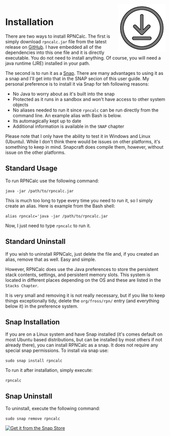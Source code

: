 <img align="right" width="150" src="../Images/Install.png">

# Installation

There are two ways to install RPNCalc.  The first is simply download `rpncalc.jar` file from the latest release on [GitHub](https://github.com/frossm/rpncalc).  I have embedded all of the dependencies into this one file and it is directly executable.  You do not need to install anything.  Of course, you will need a java runtime (JRE) installed in your path. 

The second is to run it as a [Snap](https://en.wikipedia.org/wiki/Snap_(software)).  There are many advantages to using it as a snap and I'll get into that in the SNAP secion of this user guide.  My personal preference is to install it via Snap for teh following reasons:
- No Java to worry about as it's built into the snap
- Protected as it runs in a sandbox and won't have access to other system objects
- No aliases needed to run it since `rpncalc` can be run directly from the command line.  An example alias with Bash is below.
- Its automagically kept up to date
- Additional information is available in the `SNAP` chapter

Please note that I only have the ability to test it in Windows and Linux (Ubuntu). While I don't think there would be issues on other platforms, it's something to keep in mind. Snapcraft does compile them, however, without issue on the other platforms.

## Standard Usage

To run RPNCalc use the following command:

`java -jar /path/to/rpncalc.jar`

This is much too long to type every time you need to run it, so I simply create an alias.  Here is example from the Bash shell:

`alias rpncalc='java -jar /path/to/rpncalc.jar`

Now, I just need to type `rpncalc` to run it.

## Standard Uninstall

If you wish to uninstall RPNCalc, just delete the file and, if you created an alias, remove that as well.  Easy and simple.  

However, RPNCalc does use the Java preferences to store the persistent stack contents, settings, and persistent memory slots.  This system is located in different places depending on the OS and these are listed in the `Stacks Chapter`.

It is very small and removing it is not really necessary, but if you like to keep things exceptionally tidy, delete the `org/fross/rpn/` entry (and everything below it) in the preference system.

## Snap Installation

If you are on a Linux system and have Snap installed (it's comes default on most Ubuntu based distributions, but can be installed by most others if not already there), you can install RPNCalc as a snap.  It does not require any special snap permissions.  To install via snap use:

`sudo snap install rpncalc`

To run it after installation, simply execute:

`rpncalc`

## Snap Uninstall

To uninstall, execute the following command:

`sudo snap remove rpncalc`

[![Get it from the Snap Store](https://snapcraft.io/static/images/badges/en/snap-store-black.svg)](https://snapcraft.io/rpncalc)